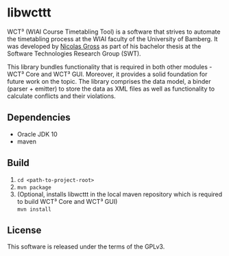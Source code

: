 # libwcttt

WCT³ (WIAI Course Timetabling Tool) is a software that strives to automate the 
timetabling process at the WIAI faculty of the University of Bamberg. It was 
developed by [Nicolas Gross](https://github.com/nicolasgross) as part of his 
bachelor thesis at the Software Technologies Research Group (SWT).

This library bundles functionality that is required in both other modules - WCT³
Core and WCT³ GUI. Moreover, it provides a solid foundation for future work on 
the topic. The library comprises the data model, a binder (parser + emitter) to 
store the data as XML files as well as functionality to calculate conflicts and
their violations.


## Dependencies

- Oracle JDK 10
- maven


## Build

1. `cd <path-to-project-root>`
2. `mvn package` 
3. (Optional, installs libwcttt in the local maven repository which is required
to build WCT³ Core and WCT³ GUI)  
`mvn install`


## License

This software is released under the terms of the GPLv3.
